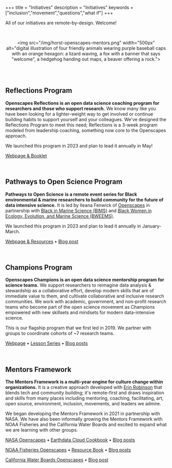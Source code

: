 +++ 
title = "Initiatives" 
description = "Initiatives" 
keywords = ["inclusion","movement","questions","what if"] 
+++

All of our initiatives are remote-by-design. Welcome! 

<br> <center><a><img src="/img/horst-openscapes-mentors.png" width="500px" alt="digital illustration of four friendly animals wearing purple baseball caps with an orange hexagon: a lizard waving, a fox with a banner that says "welcome", a hedgehog handing out maps, a beaver offering a rock."></a></center> <br>

<br>

## Reflections Program

**Openscapes Reflections is an open data science coaching program for researchers and those who support research.** We know many like you have been looking for a lighter-weight way to get involved or continue building habits to support yourself and your colleagues. We\'ve designed the Reflections Program to meet this need; Reflections is a 3-week program modeled from leadership coaching, something now core to the Openscapes approach.

We launched this program in 2023 and plan to lead it annually in May!

[Webpage & Booklet](https://openscapes.github.io/booklet/)

<br>

## Pathways to Open Science Program

**Pathways to Open Science** **is a remote event series for Black environmental & marine researchers to build community for the future of data intensive science.** It is led by Ileana Fenwick of [Openscapes](https://openscapes.org/) in partnership with [Black in Marine Science (BIMS)](https://www.blackinmarinescience.org/) and [Black Women in Ecology, Evolution, and Marine Science (BWEEMS)](https://www.bweems.org/).

We launched this program in 2023 and plan to lead it annually in January-March.

[Webpage & Resources](https://openscapes.github.io/pathways-to-open-science/) • [Blog post](https://www.openscapes.org/blog/2023/04/26/pathways-report/)

<br>

## Champions Program

**Openscapes Champions is an open data science mentorship program for science teams.** We support researchers to reimagine data analysis & stewardship as a collaborative effort, develop modern skills that are of immediate value to them, and cultivate collaborative and inclusive research
communities. We work with academic, government, and non-profit research teams who become part of the open science movement as Champions empowered with new skillsets and mindsets for modern data-intensive science.

This is our flagship program that we first led in 2019. We partner with groups to coordinate cohorts of ~7 research teams.

[Webpage](https://www.openscapes.org/champions/) • [Lesson Series](https://openscapes.github.io/series/) • [Blog posts](https://www.openscapes.org/categories/champions/)

<br>

## Mentors Framework

**The Mentors Framework is a multi-year engine for culture change within organizations.** It is a creative approach developed with [Erin Robinson](https://erinrobinson.info/) that blends tech and community building; it's remote-first and draws inspiration and skills from many places including mentoring, coaching, facilitating, art, open source, environment, inclusion, movements, and leaders we admire.

We began developing the Mentors Framework in 2021 in partnership with NASA. We have also been informally growing the Mentors Framework with NOAA Fisheries and the California Water Boards and excited to expand what we are learning with other groups.  

[NASA Openscapes](https://nasa-openscapes.github.io/) • [Earthdata Cloud Cookbook](https://nasa-openscapes.github.io/earthdata-cloud-cookbook/) • [Blog posts](https://www.openscapes.org/tags/nasa-framework/)

[NOAA Fisheries Openscapes](https://nmfs-openscapes.github.io) • [Resource Book](https://nmfs-opensci.github.io/ResourceBook/) • [Blog posts](https://www.openscapes.org/tags/noaa-fisheries/)

[California Water Boards Openscapes](https://cawaterboarddatacenter.github.io/swrcb-openscapes/) • [Blog post](https://www.openscapes.org/blog/2022/12/02/swrcb-2022/)

<br>